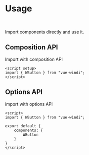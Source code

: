 # Usage

<br />

Import components directly and use it.


## Composition API

Import with composition API

```vue
<script setup>
import { WButton } from "vue-windi";
</script>

```

## Options API


import with options API 

```vue
<script>
import { WButton } from "vue-windi";

export default {
    components: {
        WButton
    }
}
</script>

```

